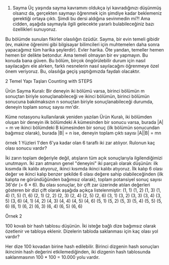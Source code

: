 1. Sayma
Üç yaşında sayma kavramını oldukça iyi kavradığınızı düşünmüş olsanız da, gerçekten saymayı öğrenmek için şimdiye kadar beklemeniz gerektiği ortaya çıktı. Şimdi bu dersi aldığına sevinmedin mi?! Ama cidden, aşağıda saymayla ilgili gelecekte yararlı bulabileceğiniz bazı özellikleri sunuyoruz.

Bu bölümde sunulan fikirler olasılığın özüdür. Sayma, bir evin temeli gibidir (ev, makine öğrenimi gibi bilgisayar bilimcileri için muhtemelen daha sonra yapacağımız tüm harika şeylerdir). Evler harika. Öte yandan, temeller hemen hemen bir delikte betondur. Ama temeli olmayan bir ev yapmayın. Bu konuda bana güven. Bu bölüm, birçok öngörülebilir durum için nasıl sayılacağını ele alırken, farklı nesnelerin nasıl sayılacağını öğrenmeye özel önem veriyoruz. Bu, olasılığa geçiş yaptığımızda faydalı olacaktır.

2 Temel Yapı Taşları
Counting with STEPS

Ürün Sayma Kuralı:
Bir deneyin iki bölümü varsa, birinci bölümün m sonuçtan biriyle sonuçlanabileceği ve ikinci bölümün, birinci bölümün sonucuna bakılmaksızın n sonuçtan biriyle sonuçlanabileceği durumda, deneyin toplam sonuç sayısı mn'dir.

Küme notasyonu kullanılarak yeniden yazılan Ürün Kuralı, iki bölümden oluşan bir deneyin ilk bölümdeki A kümesinden bir sonucu varsa, burada |A| = m ve ikinci bölümdeki B kümesinden bir sonuç (ilk bölümün sonucundan bağımsız olarak), burada |B| = n ise, deneyin toplam çıktı sayısı |A||B| = mn

örnek 1
Yüzleri 1'den 6'ya kadar olan 6 taraflı iki zar atılıyor. Rulonun kaç olası sonucu vardır?

İki zarın toplam değeriyle değil, atışların tüm açık sonuçlarıyla ilgilendiğimizi unutmayın. İki zarı atmanın genel "deneyini" iki parçalı olarak düşünün: ilk kısımda ilk kalıbı atıyoruz, ikinci kısımda ikinci kalıbı atıyoruz. İlk kalıp 6 olası değer ve ikinci kalıp benzer şekilde 6 olası değere sahip olabileceğinden (ilk kalıpta ne göründüğünden bağımsız olarak), toplam potansiyel sonuç sayısı 36'dır (= 6 × 6). Bu olası sonuçlar, bir çift zar üzerinde atılan değerleri gösteren bir dizi çift olarak aşağıda açıkça listelenmiştir:
(1, 1) (1, 2) (1, 3) (1, 4) (1, 5) (1, 6)
(2, 1) (2, 2) (2, 3) (2, 4) (2, 5) (2, 6)
(3, 1) (3, 2) (3, 3) (3, 4) (3, 5) (3, 6)
(4, 1) (4, 2) (4, 3) (4, 4) (4, 5) (4, 6)
(5, 1) (5, 2) (5, 3) (5, 4) (5, 5) (5, 6)
(6, 1) (6, 2) (6, 3) (6, 4) (6, 5) (6, 6)

Örnek 2

100 kovalı bir hash tablosu düşünün. İki isteğe bağlı dize bağımsız olarak özetlenir ve tabloya eklenir. Dizelerin tabloda saklanması için kaç olası yol vardır?

Her dize 100 kovadan birine hash edilebilir. Birinci dizgenin hash sonuçları ikincinin hash değerini etkilemediğinden, iki dizgenin hash tablosunda saklanmasının 100 * 100 = 10.000 yolu vardır.

